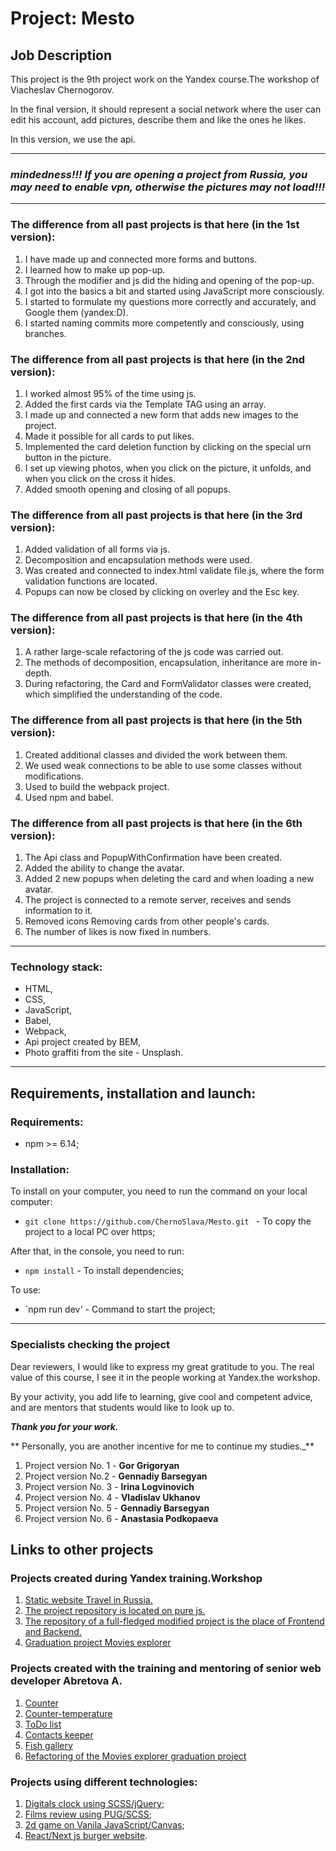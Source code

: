 # Project: Mesto

## Job Description

This project is the 9th project work on the Yandex course.The workshop of Viacheslav Chernogorov.

In the final version, it should represent a social network where the user can edit his account, add pictures, describe them and like the ones he likes.

In this version, we use the api.

---

### _mindedness!!! If you are opening a project from Russia, you may need to enable vpn, otherwise the pictures may not load!!!_

---

### The difference from all past projects is that here (in the 1st version):

1. I have made up and connected more forms and buttons.
2. I learned how to make up pop-up.
3. Through the modifier and js did the hiding and opening of the pop-up.
4. I got into the basics a bit and started using JavaScript more consciously.
5. I started to formulate my questions more correctly and accurately, and Google them (yandex:D).
6. I started naming commits more competently and consciously, using branches.

### The difference from all past projects is that here (in the 2nd version):

1. I worked almost 95% of the time using js.
2. Added the first cards via the Template TAG using an array.
3. I made up and connected a new form that adds new images to the project.
4. Made it possible for all cards to put likes.
5. Implemented the card deletion function by clicking on the special urn button in the picture.
6. I set up viewing photos, when you click on the picture, it unfolds, and when you click on the cross it hides.
7. Added smooth opening and closing of all popups.

### The difference from all past projects is that here (in the 3rd version):

1. Added validation of all forms via js.
2. Decomposition and encapsulation methods were used.
3. Was created and connected to index.html validate file.js, where the form validation functions are located.
4. Popups can now be closed by clicking on overley and the Esc key.

### The difference from all past projects is that here (in the 4th version):

1. A rather large-scale refactoring of the js code was carried out.
2. The methods of decomposition, encapsulation, inheritance are more in-depth.
3. During refactoring, the Card and FormValidator classes were created, which simplified the understanding of the code.

### The difference from all past projects is that here (in the 5th version):

1. Created additional classes and divided the work between them.
2. We used weak connections to be able to use some classes without modifications.
3. Used to build the webpack project.
4. Used npm and babel.

### The difference from all past projects is that here (in the 6th version):

1. The Api class and PopupWithConfirmation have been created.
2. Added the ability to change the avatar.
3. Added 2 new popups when deleting the card and when loading a new avatar.
4. The project is connected to a remote server, receives and sends information to it.
5. Removed icons Removing cards from other people's cards.
6. The number of likes is now fixed in numbers.

---


### Technology stack: 

- HTML, 
- CSS, 
- JavaScript, 
- Babel, 
- Webpack, 
- Api project created by BEM, 
- Photo graffiti from the site - Unsplash.

---

## Requirements, installation and launch:

### Requirements:

* npm >= 6.14;

### Installation:

To install on your computer, you need to run the command on your local computer: 

- `git clone https://github.com/ChernoSlava/Mesto.git ` - To copy the project to a local PC over https;

After that, in the console, you need to run: 

- `npm install` - To install dependencies;

To use:

- `npm run dev' - Command to start the project;


------ 
### Specialists checking the project

Dear reviewers, I would like to express my great gratitude to you. The real value of this course, I see it in the people working at Yandex.the workshop.

By your activity, you add life to learning, give cool and competent advice, and are mentors that students would like to look up to.

**_Thank you for your work._**

** Personally, you are another incentive for me to continue my studies._**

1. Project version No. 1 - **Gor Grigoryan**
2. Project version No.2 - **Gennadiy Barsegyan**
3. Project version No. 3 - **Irina Logvinovich**
4. Project version No. 4 - **Vladislav Ukhanov**
5. Project version No. 5 - **Gennadiy Barsegyan**
6. Project version No. 6 - **Anastasia Podkopaeva**


## Links to other projects
### Projects created during Yandex training.Workshop

1) [Static website Travel in Russia.](https://chernoslava.github.io/russian-travel/)
2) [The project repository is located on pure js.](https://github.com/ChernoSlava/Mesto )
3) [The repository of a full-fledged modified project is the place of Frontend and Backend.](https://github.com/ChernoSlava/react-mesto-api-full )
4) [Graduation project Movies explorer](https://github.com/ChernoSlava/movies-explorer-frontend )

### Projects created with the training and mentoring of senior web developer Abretova A.

1) [Counter](https://github.com/ChernoSlava/counter)
2) [Counter-temperature](https://github.com/ChernoSlava/counter-temperature)
3) [ToDo list](https://github.com/ChernoSlava/ToDo)
4) [Contacts keeper](https://github.com/ChernoSlava/contacts-keeper)
4) [Fish gallery](https://github.com/ChernoSlava/fish-gallery)
5) [Refactoring of the Movies explorer graduation project](https://github.com/ChernoSlava/Movies-exlorer-refactor )

### Projects using different technologies:

1) [Digitals clock using SCSS/jQuery](https://github.com/ChernoSlava/Digital-Clock);
2) [Films review using PUG/SCSS](https://github.com/ChernoSlava/Film-Review );
3) [2d game on Vanila JavaScript/Canvas](https://github.com/ChernoSlava/Fluppy );
4) [React/Next js burger website](https://github.com/ChernoSlava/Burgers-Next-JS ).
